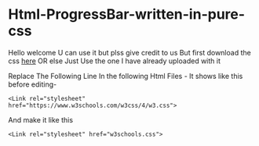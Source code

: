 # Html-ProgressBar-written-in-pure-css
Hello welcome U can use it but plss give credit to us But first download the css <a href="https://www.w3schools.com/w3css/4/w3.css">here</a> OR else Just Use the one I have already uploaded with it

Replace The Following Line In the following Html Files -
It shows like this before editing-
 
```
<Link rel="stylesheet" href="https://www.w3schools.com/w3css/4/w3.css">
```
 And make it like this

```
<Link rel="stylesheet" href="w3schools.css">
```

   
